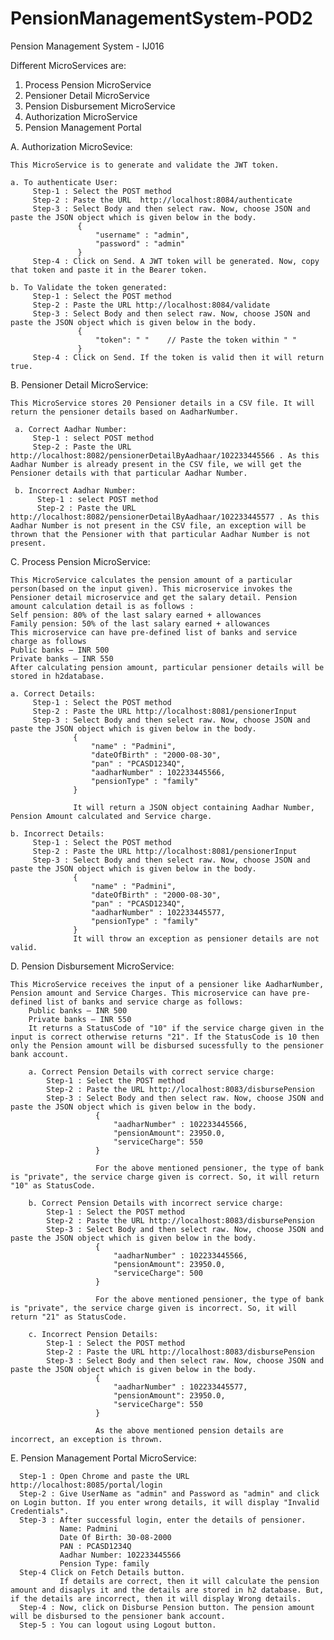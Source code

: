 # PensionManagementSystem-POD2
Pension Management System - IJ016

Different MicroServices are:
1. Process Pension MicroService
2. Pensioner Detail MicroService
3. Pension Disbursement MicroService
4. Authorization MicroService
5. Pension Management Portal

A. Authorization MicroSevice:

    This MicroService is to generate and validate the JWT token.
    
    a. To authenticate User:
         Step-1 : Select the POST method    
         Step-2 : Paste the URL  http://localhost:8084/authenticate  
         Step-3 : Select Body and then select raw. Now, choose JSON and paste the JSON object which is given below in the body.  
                   {     
                       "username" : "admin",                     
                       "password" : "admin"                       
                   }                   
         Step-4 : Click on Send. A JWT token will be generated. Now, copy that token and paste it in the Bearer token.
         
    b. To Validate the token generated:
         Step-1 : Select the POST method 
         Step-2 : Paste the URL http://localhost:8084/validate 
         Step-3 : Select Body and then select raw. Now, choose JSON and paste the JSON object which is given below in the body.
                   {
                       "token": " "    // Paste the token within " " 
                   }
         Step-4 : Click on Send. If the token is valid then it will return true.
         
         
B.  Pensioner Detail MicroService:

    This MicroService stores 20 Pensioner details in a CSV file. It will return the pensioner details based on AadharNumber.
     
     a. Correct Aadhar Number:
         Step-1 : select POST method
         Step-2 : Paste the URL http://localhost:8082/pensionerDetailByAadhaar/102233445566 . As this Aadhar Number is already present in the CSV file, we will get the Pensioner details with that particular Aadhar Number.
     
     b. Incorrect Aadhar Number:
          Step-1 : select POST method
          Step-2 : Paste the URL http://localhost:8082/pensionerDetailByAadhaar/102233445577 . As this Aadhar Number is not present in the CSV file, an exception will be thrown that the Pensioner with that particular Aadhar Number is not present.
                    
          
C. Process Pension MicroService:
   
    This MicroService calculates the pension amount of a particular person(based on the input given). This microservice invokes the Pensioner detail microservice and get the salary detail. Pension amount calculation detail is as follows : 
    Self pension: 80% of the last salary earned + allowances   
    Family pension: 50% of the last salary earned + allowances
    This microservice can have pre-defined list of banks and service charge as follows 
    Public banks – INR 500 
    Private banks – INR 550
    After calculating pension amount, particular pensioner details will be stored in h2database.
 
    a. Correct Details:
         Step-1 : Select the POST method
         Step-2 : Paste the URL http://localhost:8081/pensionerInput
         Step-3 : Select Body and then select raw. Now, choose JSON and paste the JSON object which is given below in the body.
                  {
	                  "name" : "Padmini",
	                  "dateOfBirth" : "2000-08-30",
	                  "pan" : "PCASD1234Q",
	                  "aadharNumber" : 102233445566,
	                  "pensionType" : "family"
	              }
                  
                  It will return a JSON object containing Aadhar Number, Pension Amount calculated and Service charge.
                  
    b. Incorrect Details:
         Step-1 : Select the POST method
         Step-2 : Paste the URL http://localhost:8081/pensionerInput
         Step-3 : Select Body and then select raw. Now, choose JSON and paste the JSON object which is given below in the body.
                  {
	                  "name" : "Padmini",
	                  "dateOfBirth" : "2000-08-30",
	                  "pan" : "PCASD1234Q",
	                  "aadharNumber" : 102233445577,
	                  "pensionType" : "family"
	              }
                  It will throw an exception as pensioner details are not valid.
                  
 D. Pension Disbursement MicroService:
 
    This MicroService receives the input of a pensioner like AadharNumber, Pension amount and Service Charges. This microservice can have pre-defined list of banks and service charge as follows:
        Public banks – INR 500 
        Private banks – INR 550
        It returns a StatusCode of "10" if the service charge given in the input is correct otherwise returns "21". If the StatusCode is 10 then only the Pension amount will be disbursed sucessfully to the pensioner bank account.
        
        a. Correct Pension Details with correct service charge:
            Step-1 : Select the POST method
            Step-2 : Paste the URL http://localhost:8083/disbursePension
            Step-3 : Select Body and then select raw. Now, choose JSON and paste the JSON object which is given below in the body.
                       {
	                       "aadharNumber" : 102233445566,
	                       "pensionAmount": 23950.0,
	                       "serviceCharge": 550
	                   }
                       
                       For the above mentioned pensioner, the type of bank is "private", the service charge given is correct. So, it will return "10" as StatusCode.
                       
        b. Correct Pension Details with incorrect service charge:
            Step-1 : Select the POST method
            Step-2 : Paste the URL http://localhost:8083/disbursePension
            Step-3 : Select Body and then select raw. Now, choose JSON and paste the JSON object which is given below in the body.
                       {
	                       "aadharNumber" : 102233445566,
	                       "pensionAmount": 23950.0,
	                       "serviceCharge": 500
	                   }
                       
                       For the above mentioned pensioner, the type of bank is "private", the service charge given is incorrect. So, it will return "21" as StatusCode.
                       
        c. Incorrect Pension Details:
            Step-1 : Select the POST method
            Step-2 : Paste the URL http://localhost:8083/disbursePension
            Step-3 : Select Body and then select raw. Now, choose JSON and paste the JSON object which is given below in the body.
                       {
	                       "aadharNumber" : 102233445577,
	                       "pensionAmount": 23950.0,
	                       "serviceCharge": 550
	                   }
                       
                       As the above mentioned pension details are incorrect, an exception is thrown.
                       
 E. Pension Management Portal MicroService:
     
      Step-1 : Open Chrome and paste the URL http://localhost:8085/portal/login
      Step-2 : Give UserName as "admin" and Password as "admin" and click on Login button. If you enter wrong details, it will display "Invalid Credentials".
      Step-3 : After successful login, enter the details of pensioner.
               Name: Padmini
               Date Of Birth: 30-08-2000
               PAN : PCASD1234Q
               Aadhar Number: 102233445566
               Pension Type: family
      Step-4 Click on Fetch Details button.         
               If details are correct, then it will calculate the pension amount and disaplys it and the details are stored in h2 database. But, if the details are incorrect, then it will display Wrong details.
      Step-4 : Now, click on Disburse Pension button. The pension amount will be disbursed to the pensioner bank account.    
      Step-5 : You can logout using Logout button.
                       

        

 

    
